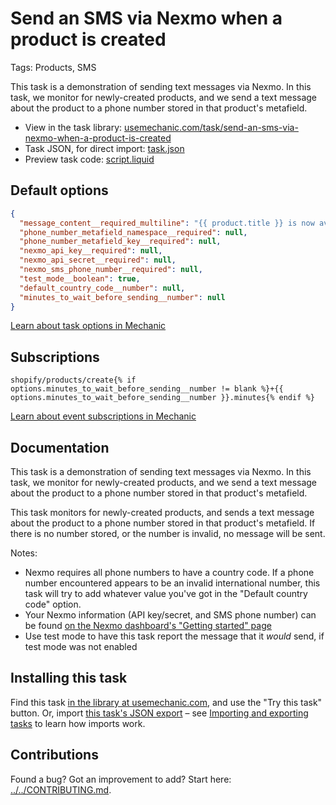 # Send an SMS via Nexmo when a product is created

Tags: Products, SMS

This task is a demonstration of sending text messages via Nexmo. In this task, we monitor for newly-created products, and we send a text message about the product to a phone number stored in that product's metafield.

* View in the task library: [usemechanic.com/task/send-an-sms-via-nexmo-when-a-product-is-created](https://usemechanic.com/task/send-an-sms-via-nexmo-when-a-product-is-created)
* Task JSON, for direct import: [task.json](../../tasks/send-an-sms-via-nexmo-when-a-product-is-created.json)
* Preview task code: [script.liquid](./script.liquid)

## Default options

```json
{
  "message_content__required_multiline": "{{ product.title }} is now available!\n\nhttps://{{ shop.domain }}/products/{{ product.handle }}",
  "phone_number_metafield_namespace__required": null,
  "phone_number_metafield_key__required": null,
  "nexmo_api_key__required": null,
  "nexmo_api_secret__required": null,
  "nexmo_sms_phone_number__required": null,
  "test_mode__boolean": true,
  "default_country_code__number": null,
  "minutes_to_wait_before_sending__number": null
}
```

[Learn about task options in Mechanic](https://docs.usemechanic.com/article/471-task-options)

## Subscriptions

```liquid
shopify/products/create{% if options.minutes_to_wait_before_sending__number != blank %}+{{ options.minutes_to_wait_before_sending__number }}.minutes{% endif %}
```

[Learn about event subscriptions in Mechanic](https://docs.usemechanic.com/article/408-subscriptions)

## Documentation

This task is a demonstration of sending text messages via Nexmo. In this task, we monitor for newly-created products, and we send a text message about the product to a phone number stored in that product's metafield.

This task monitors for newly-created products, and sends a text message about the product to a phone number stored in that product's metafield. If there is no number stored, or the number is invalid, no message will be sent.

Notes:

* Nexmo requires all phone numbers to have a country code. If a phone number encountered appears to be an invalid international number, this task will try to add whatever value you've got in the "Default country code" option.
* Your Nexmo information (API key/secret, and SMS phone number) can be found [on the Nexmo dashboard's "Getting started" page](https://dashboard.nexmo.com/getting-started-guide)
* Use test mode to have this task report the message that it _would_ send, if test mode was not enabled

## Installing this task

Find this task [in the library at usemechanic.com](https://usemechanic.com/task/send-an-sms-via-nexmo-when-a-product-is-created), and use the "Try this task" button. Or, import [this task's JSON export](../../tasks/send-an-sms-via-nexmo-when-a-product-is-created.json) – see [Importing and exporting tasks](https://docs.usemechanic.com/article/505-importing-and-exporting-tasks) to learn how imports work.

## Contributions

Found a bug? Got an improvement to add? Start here: [../../CONTRIBUTING.md](../../CONTRIBUTING.md).
